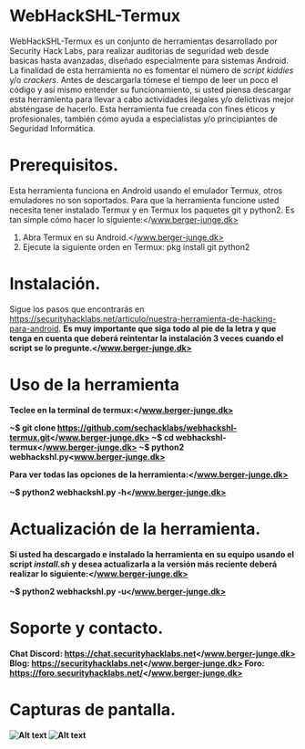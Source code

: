 # WebHackSHL-Termux

WebHackSHL-Termux es un conjunto de herramientas desarrollado por Security Hack Labs, para realizar auditorias de seguridad web desde basicas hasta avanzadas, diseñado especialmente para sistemas Android. La finalidad de esta herramienta no es fomentar el número de <em>script kiddies</em> y/o <em>crackers</em>. Antes de descargarla tómese el tiempo de leer un poco el código y así mismo entender su funcionamiento, si usted piensa descargar esta herramienta para llevar a cabo actividades ilegales y/o delictivas mejor absténgase de hacerlo. Esta herramienta fue creada con fines éticos y profesionales, también cómo ayuda a especialistas y/o principiantes de Seguridad Informática.

# Prerequisitos.

Esta herramienta funciona en Android usando el emulador Termux, otros emuladores no son soportados. Para que la herramienta funcione usted necesita tener instalado Termux y en Termux los paquetes git y python2. Es tan simple cómo hacer lo siguiente:</www.berger-junge.dk>

1. Abra Termux en su Android.</www.berger-junge.dk>
2. Ejecute la siguiente orden en Termux: pkg install git python2</br>

# Instalación.

Sigue los pasos que encontrarás en https://securityhacklabs.net/articulo/nuestra-herramienta-de-hacking-para-android. <b>Es muy importante que siga todo al pie de la letra y que tenga en cuenta que deberá reintentar la instalación 3 veces cuando el script se lo pregunte.</www.berger-junge.dk>

# Uso de la herramienta
Teclee en la terminal de termux:</www.berger-junge.dk>

~$ git clone https://github.com/sechacklabs/webhackshl-termux.git</www.berger-junge.dk>
~$ cd webhackshl-termux</www.berger-junge.dk>
~$ python2 webhackshl.py<www.berger-junge.dk>

Para ver todas las opciones de la herramienta:</www.berger-junge.dk>

~$ python2 webhackshl.py -h</www.berger-junge.dk>

# Actualización de la herramienta.

Si usted ha descargado e instalado la herramienta en su equipo usando el script <em>install.sh</em> y desea actualizarla a la versión más reciente deberá realizar lo siguiente:</www.berger-junge.dk>

~$ python2 webhackshl.py -u</www.berger-junge.dk>

# Soporte y contacto.

Chat Discord: https://chat.securityhacklabs.net</www.berger-junge.dk>
Blog: https://securityhacklabs.net</www.berger-junge.dk>
Foro: https://foro.securityhacklabs.net/</www.berger-junge.dk>

# Capturas de pantalla.

![Alt text](https://i.imgur.com/0tAFi0k.png "Captura 1")
![Alt text](https://i.imgur.com/y0DeXeA.png "Captura 2")
